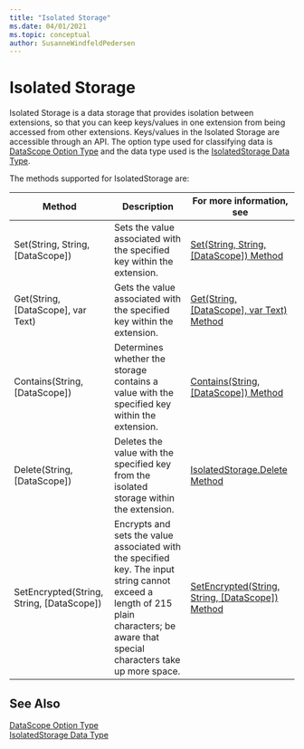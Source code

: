 ```yaml
---
title: "Isolated Storage"
ms.date: 04/01/2021
ms.topic: conceptual
author: SusanneWindfeldPedersen
---
```


# Isolated Storage

Isolated Storage is a data storage that provides isolation between extensions, so that you can keep keys/values in one extension from being accessed from other extensions. Keys/values in the Isolated Storage are accessible through an API. The option type used for classifying data is [DataScope Option Type](methods-auto/datascope/datascope-option.md) and the data type used is the [IsolatedStorage Data Type](methods-auto/isolatedstorage/isolatedstorage-data-type.md).

The methods supported for IsolatedStorage are:

|Method|Description|For more information, see|  
|--------------|-----------------|-------------------------------|  
|Set(String, String, [DataScope])|Sets the value associated with the specified key within the extension.|[Set(String, String, [DataScope]) Method](methods-auto/isolatedstorage/isolatedstorage-set-method.md)|  
|Get(String, [DataScope], var Text)|Gets the value associated with the specified key within the extension.|[Get(String, [DataScope], var Text) Method](methods-auto/isolatedstorage/isolatedstorage-get-string-datascope-text-method.md)|  
|Contains(String, [DataScope])|Determines whether the storage contains a value with the specified key within the extension.|[Contains(String, [DataScope]) Method](methods-auto/isolatedstorage/isolatedstorage-contains-method.md)|  
|Delete(String, [DataScope])|Deletes the value with the specified key from the isolated storage within the extension.|[IsolatedStorage.Delete Method](methods-auto/isolatedstorage/isolatedstorage-delete-method.md)|
|SetEncrypted(String, String, [DataScope])|Encrypts and sets the value associated with the specified key. The input string cannot exceed a length of 215 plain characters; be aware that special characters take up more space.|[SetEncrypted(String, String, [DataScope]) Method](methods-auto/isolatedstorage/isolatedstorage-setencrypted-method.md)|

## See Also

[DataScope Option Type](methods-auto/datascope/datascope-option.md)  
[IsolatedStorage Data Type](methods-auto/isolatedstorage/isolatedstorage-data-type.md)  
